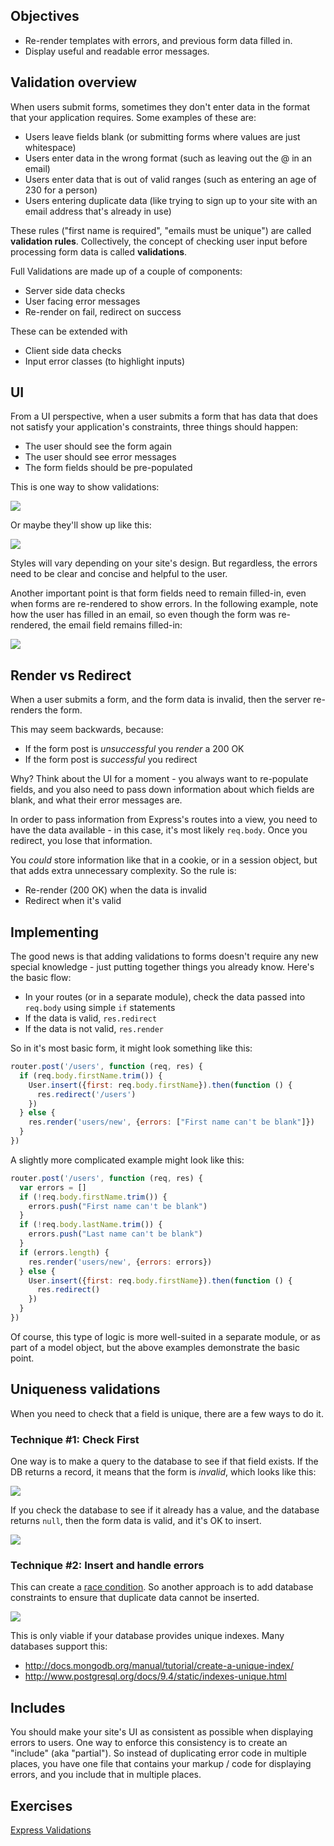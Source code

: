 ## Objectives

- Re-render templates with errors, and previous form data filled in.
- Display useful and readable error messages.

## Validation overview

When users submit forms, sometimes they don't enter data in the format that your application requires.  Some examples of these are:

- Users leave fields blank (or submitting forms where values are just whitespace)
- Users enter data in the wrong format (such as leaving out the @ in an email)
- Users enter data that is out of valid ranges (such as entering an age of 230 for a person)
- Users entering duplicate data (like trying to sign up to your site with an email address that's already in use)

These rules ("first name is required", "emails must be unique") are called **validation rules**.  Collectively, the concept of checking user input before processing form data is called **validations**.

Full Validations are made up of a couple of components:

 - Server side data checks
 - User facing error messages
 - Re-render on fail, redirect on success

These can be extended with

 - Client side data checks
 - Input error classes (to highlight inputs)

## UI

From a UI perspective, when a user submits a form that has data that does not satisfy your application's constraints, three things should happen:

- The user should see the form again
- The user should see error messages
- The form fields should be pre-populated

This is one way to show validations:

![](https://s3-us-west-2.amazonaws.com/lesson-plan-images/express_validation_images/validations-ui-01.png)

Or maybe they'll show up like this:

![](https://s3-us-west-2.amazonaws.com/lesson-plan-images/express_validation_images/validations-ui-02.png)

Styles will vary depending on your site's design.  But regardless, the errors need to be clear and concise and helpful to the user.

Another important point is that form fields need to remain filled-in, even when forms are re-rendered to show errors.  In the following example, note how the user has filled in an email, so even though the form was re-rendered, the email field remains filled-in:

![](https://s3-us-west-2.amazonaws.com/lesson-plan-images/express_validation_images/validations-ui-03.png)

## Render vs Redirect

When a user submits a form, and the form data is invalid, then the server re-renders the form.

This may seem backwards, because:

- If the form post is _unsuccessful_ you _render_ a 200 OK
- If the form post is _successful_ you redirect

Why?  Think about the UI for a moment - you always want to re-populate fields, and you also need to pass down information about which fields are blank, and what their error messages are.

In order to pass information from Express's routes into a view, you need to have the data available - in this case, it's most likely `req.body`.  Once you redirect, you lose that information.

You _could_ store information like that in a cookie, or in a session object, but that adds extra unnecessary complexity.  So the rule is:

- Re-render (200 OK) when the data is invalid
- Redirect when it's valid

## Implementing

The good news is that adding validations to forms doesn't require any new special knowledge - just putting together things you already know.  Here's the basic flow:

- In your routes (or in a separate module), check the data passed into `req.body` using simple `if` statements
- If the data is valid, `res.redirect`
- If the data is not valid, `res.render`

So in it's most basic form, it might look something like this:

```js
router.post('/users', function (req, res) {
  if (req.body.firstName.trim()) {
    User.insert({first: req.body.firstName}).then(function () {
      res.redirect('/users')
    })
  } else {
    res.render('users/new', {errors: ["First name can't be blank"]})
  }
})
```

A slightly more complicated example might look like this:

```js
router.post('/users', function (req, res) {
  var errors = []
  if (!req.body.firstName.trim()) {
    errors.push("First name can't be blank")
  }
  if (!req.body.lastName.trim()) {
    errors.push("Last name can't be blank")
  }
  if (errors.length) {
    res.render('users/new', {errors: errors})
  } else {
    User.insert({first: req.body.firstName}).then(function () {
      res.redirect()
    })
  }
})
```

Of course, this type of logic is more well-suited in a separate module, or as part of a model object, but the above examples demonstrate the basic point.

## Uniqueness validations

When you need to check that a field is unique, there are a few ways to do it.

### Technique #1: Check First

One way is to make a query to the database to see if that field exists.  If the DB returns a record, it means that the form is _invalid_, which looks like this:

[![](http://www.websequencediagrams.com/cgi-bin/cdraw?lz=dGl0bGUgVmFsaWRhdGlvbnMKCkJyb3dzZXItPkV4cHJlc3M6IFBPU1QgL3VzZXJzCgAOBy0-REI6IGRiLgARBS5maW5kKHtlbWFpbDogImFAZXhhbXBsZS5jb20ifSkKREIAQwt7X2lkOiAiNXJlLi4uIiwgAB8XAGAKAIEKBzogMjAwIE9LIChyZS1yZW5kZXIgZm9ybSkK&s=mscgen)](http://www.websequencediagrams.com/?lz=dGl0bGUgVmFsaWRhdGlvbnMKCkJyb3dzZXItPkV4cHJlc3M6IFBPU1QgL3VzZXJzCgAOBy0-REI6IGRiLgARBS5maW5kKHtlbWFpbDogImFAZXhhbXBsZS5jb20ifSkKREIAQwt7X2lkOiAiNXJlLi4uIiwgAB8XAGAKAIEKBzogMjAwIE9LIChyZS1yZW5kZXIgZm9ybSkK&s=mscgen
)

If you check the database to see if it already has a value, and the database returns `null`, then the form data is valid, and it's OK to insert.

[![](http://www.websequencediagrams.com/cgi-bin/cdraw?lz=dGl0bGUgVmFsaWRhdGlvbnMKCkJyb3dzZXItPkV4cHJlc3M6IFBPU1QgL3VzZXJzCgAOBy0-REI6IGRiLgARBS5maW5kKHtlbWFpbDogImFAZXhhbXBsZS5jb20ifSkKREIAQwtudWxsADAXaW5zZXJ0KHsuLi4AJhB7X2lkOiAiNGVkLi4uIn0AfgoAgSgHOiByZWRpcmVjdCB0bwCBJQgAgTkSR0UAgTgSADkJMjAwIE9LCg&s=mscgen)](http://www.websequencediagrams.com/?lz=dGl0bGUgVmFsaWRhdGlvbnMKCkJyb3dzZXItPkV4cHJlc3M6IFBPU1QgL3VzZXJzCgAOBy0-REI6IGRiLgARBS5maW5kKHtlbWFpbDogImFAZXhhbXBsZS5jb20ifSkKREIAQwtudWxsADAXaW5zZXJ0KHsuLi4AJhB7X2lkOiAiNGVkLi4uIn0AfgoAgSgHOiByZWRpcmVjdCB0bwCBJQgAgTkSR0UAgTgSADkJMjAwIE9LCg&s=mscgen)

### Technique #2: Insert and handle errors

This can create a [race condition](https://en.wikipedia.org/wiki/Race_condition).  So another approach is to add database constraints to ensure that duplicate data cannot be inserted.

[![](http://www.websequencediagrams.com/cgi-bin/cdraw?lz=dGl0bGUgVmFsaWRhdGlvbnMKCkJyb3dzZXItPkV4cHJlc3M6IFBPU1QgL3VzZXJzCgAOBy0-REI6IGRiLgARBS5pbnNlcnQoey4uLn0pCkRCADILRVJST1I6IGR1cGxpY2F0ZSBkYXRhAD0KAGcHOiAyMDAgT0sK&s=mscgen)](http://www.websequencediagrams.com/?lz=dGl0bGUgVmFsaWRhdGlvbnMKCkJyb3dzZXItPkV4cHJlc3M6IFBPU1QgL3VzZXJzCgAOBy0-REI6IGRiLgARBS5pbnNlcnQoey4uLn0pCkRCADILRVJST1I6IGR1cGxpY2F0ZSBkYXRhAD0KAGcHOiAyMDAgT0sK&s=mscgen)

This is only viable if your database provides unique indexes.  Many databases support this:

- http://docs.mongodb.org/manual/tutorial/create-a-unique-index/
- http://www.postgresql.org/docs/9.4/static/indexes-unique.html

## Includes

You should make your site's UI as consistent as possible when displaying errors to users.  One way to enforce this consistency is to create an "include" (aka "partial").  So instead of duplicating error code in multiple places, you have one file that contains your markup / code for displaying errors, and you include that in multiple places.

## Exercises
[Express Validations](https://github.com/micah-eberhard/express_validation_exercise)
